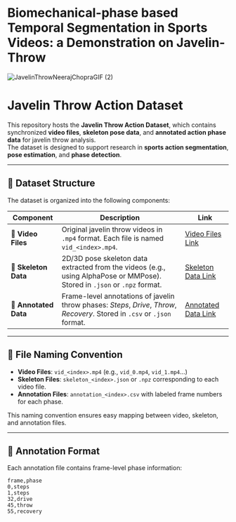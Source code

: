 # Biomechanical-phase based Temporal Segmentation in Sports Videos: a Demonstration on Javelin-Throw
![JavelinThrowNeerajChopraGIF (2)](https://github.com/user-attachments/assets/617f6561-6555-4374-8ab4-474a01e71ccf)

# Javelin Throw Action Dataset

This repository hosts the **Javelin Throw Action Dataset**, which contains synchronized **video files**, **skeleton pose data**, and **annotated action phase data** for javelin throw analysis.  
The dataset is designed to support research in **sports action segmentation**, **pose estimation**, and **phase detection**.

---

## 📂 Dataset Structure

The dataset is organized into the following components:

| Component | Description | Link |
|-----------|-------------|------|
| 🎥 **Video Files** | Original javelin throw videos in `.mp4` format. Each file is named `vid_<index>.mp4`. | [Video Files Link](https://your-link-here.com) |
| 🦴 **Skeleton Data** | 2D/3D pose skeleton data extracted from the videos (e.g., using AlphaPose or MMPose). Stored in `.json` or `.npz` format. | [Skeleton Data Link](https://your-link-here.com) |
| 📝 **Annotated Data** | Frame-level annotations of javelin throw phases: *Steps*, *Drive*, *Throw*, *Recovery*. Stored in `.csv` or `.json` format. | [Annotated Data Link](https://your-link-here.com) |

---

## 📑 File Naming Convention

- **Video Files**: `vid_<index>.mp4` (e.g., `vid_0.mp4`, `vid_1.mp4`…)  
- **Skeleton Files**: `skeleton_<index>.json` or `.npz` corresponding to each video file.  
- **Annotation Files**: `annotation_<index>.csv` with labeled frame numbers for each phase.  

This naming convention ensures easy mapping between video, skeleton, and annotation files.

---

## 📝 Annotation Format

Each annotation file contains frame-level phase information:
```csv
frame,phase
0,steps
1,steps
32,drive
45,throw
55,recovery

